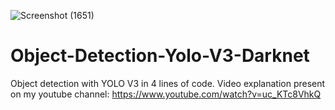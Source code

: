 ![Screenshot (1651)](https://user-images.githubusercontent.com/54833985/129468546-0f4628f0-f372-4932-9b7d-7b8b48784772.png)
# Object-Detection-Yolo-V3-Darknet
Object detection with YOLO V3 in 4 lines of code. Video explanation present on my youtube channel: https://www.youtube.com/watch?v=uc_KTc8VhkQ
